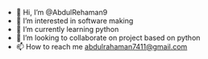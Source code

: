- 👋 Hi, I’m @AbdulRehaman9
- 👀 I’m interested in software making
- 🌱 I’m currently learning python
- 💞️ I’m looking to collaborate on project based on python
- 📫 How to reach me abdulrahaman7411@gmail.com
<!---
AbdulRehaman9/AbdulRehaman9 is a ✨ special ✨ repository because its `README.md` (this file) appears on your GitHub profile.
You can click the Preview link to take a look at your changes.
--->
